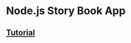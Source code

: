 # Node.js Story Book App

## [Tutorial](https://www.youtube.com/watch?v=SBvmnHTQIPY&t=3308s&ab_channel=TraversyMedia )